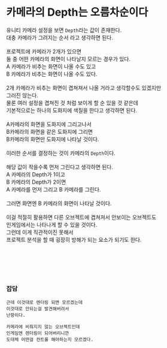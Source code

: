 # 카메라의 Depth는 오름차순이다

유니티 카메라 설정을 보면 `Depth`라는 값이 존재한다.</br>
대충 카메라가 그려지는 순서 라고 생각하면 된다.</br>
</br>
프로젝트에 카메라가 2개가 있으면</br>
둘 중 어떤 카메라의 화면이 나타날지 모르는 경우가 있다.</br>
A 카메라가 비추는 화면이 나올 수도 있고</br>
B 카메라가 비추는 화면이 나올 수도 있다.</br>
</br>
2개 카메라가 비추는 화면이 겹쳐져서 나올 거라고 생각할수도 있겠지만</br>
그러진 않는다.</br>
물론 여러 설정을 겹쳐진 것 처럼 보이게 할 순 있을 것 같은데</br>
기본적으로는 하나의 도화지에 색칠을 한다고 생각하면 된다.</br>
</br>
A카메라의 화면을 도화지에 그리고나서</br>
B카메라의 화면을 같은 도화지에 그리면</br>
B카메라의 화면만 도화지에 나타날 것이다.</br>
</br>
이러한 순서를 결정하는 것이 카메라의 `Depth`이다.</br>
</br>
해당 값이 작을수록 먼저 그린다고 생각하면 된다.</br>
A 카메라의 Depth가 1이고</br>
B 카메라의 Depth가 2이면</br>
A 카메라를 먼저 그리고 B 카메라를 그린다.</br>
</br>
그러면 화면엔 B 카메라의 화면이 나타날 것이다.</br>
</br>
이걸 적절히 활용하면 다른 오브젝트에 겹쳐져서 안보이는 오브젝트도</br>
인게임에서는 나타나게 할 수 있을 것이다.</br>
그런데 이게 직관적이진 못해서</br>
프로젝트 분석을 할 때 굉장히 방해가 되는 요소가 되기도 한다.</br>
</br>
</br>
</br>
</br>
</br>
### 잡담
```
근데 이것대로 렌더링 되면 모르겠는데
이것대로 안되는걸 발견해버려서
난항이다.

카메라에 비춰지지 않는 오브젝트인데
인게임엔 렌더링이 되어버리니깐
도대체 어떤걸 컨트롤 해야하는지 모르겠다.
```